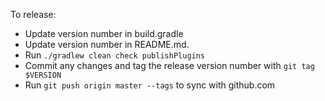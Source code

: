 To release:

* Update version number in build.gradle
* Update version number in README.md.
* Run `./gradlew clean check publishPlugins`
* Commit any changes and tag the release version number with `git tag $VERSION`
* Run `git push origin master --tags` to sync with github.com
